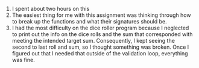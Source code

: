 1. I spent about two hours on this
1. The easiest thing for me with this assignment was thinking through how to break up the functions and what their signatures should be.
1. I had the most difficulty on the dice roller program because I neglected to print out the info on the dice rolls and the sum that corresponded with meeting the intended target sum. Consequently, I kept seeing the second to last roll and sum, so I thought something was broken. Once I figured out that I needed that outside of the validation loop, everything was fine.
